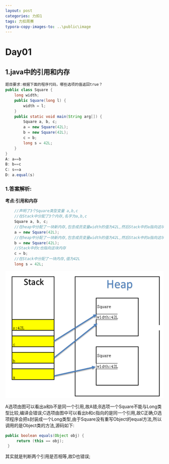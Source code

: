 ```yaml
---
layout: post
categories: 力扣1
tags: 力扣周赛
typora-copy-images-to: ..\public\image
---
```


# Day01

## 1.java中的引用和内存

```java
题目要求:根据下面的程序代码，哪些选项的值返回true？
public class Square {  
    long width;  
    public Square(long l) {   
        width = l;  
    }  
    public static void main(String arg[]) {   
        Square a, b, c;  
        a = new Square(42L);   
        b = new Square(42L);   
        c = b;   
        long s = 42L;  
    } 
}
A: a==b
B: b==c
C: s==a
D: a.equal(s)
```

### 1.答案解析:

**考点:引用和内存**

```java
    //声明了3个Square类型变量 a,b,c
	//在Stack中分配了3个内存,名字为a,b,c
    Square a, b, c;  
	//在heap中分配了一块新内存,包含成员变量width的值为42L,然后Stack中的a指向这块内存
    a = new Square(42L);   
	//在heap中分配了一块新内存,包含成员变量width的值为42L,然后Stack中的a指向这块内存	
    b = new Square(42L);   
	//Stack中的c也指向这块内存
    c = b;   
	//在Stack中分配了一块内存,值为42L
    long s = 42L; 
```
![1568566685937](../public/image/1568566685937.png)

A选项由图可以看出a和b不是同一个引用,故A错;B选项一个Square不能与Long类型比较,编译会错误;C选项由图中可以看出b和c指向的是同一个引用,故C正确;D选项程序会把s封装成一个Long类型,由于Square没有重写Object的equal方法,所以调用的是Object类的方法,源码如下:

```java
public boolean equals(Object obj) {
     return (this == obj);
 }
```

其实就是判断两个引用是否相等,故D也错误;

